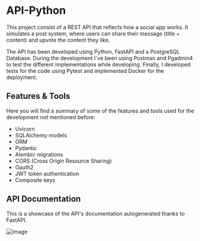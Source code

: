 # API-Python

This project consist of a REST API that reflects how a social app works. It simulates a post system, where users can share their message (title + content) and upvote the content they like.

The API has been developed using Python, FastAPI and a PostgreSQL Database. During the development I´ve been using Postman and Pgadmin4 to test the different implementations while developing.
Finally, I developed tests for the code using Pytest and implemented Docker for the deployment.

## Features & Tools

 Here you will find a summary of some of the features and tools used for the development not mentioned before:
 
- Uvicorn
- SQLAlchemy models
- ORM
- Pydantic
- Alembic migrations
- CORS (Cross Origin Resource Sharing)
- Oauth2
- JWT token authentication
- Composite keys

## API Documentation

This is a showcase of the API's documentation autogenerated thanks to FastAPI.

![image](https://user-images.githubusercontent.com/95279720/212891469-404cfac6-a332-4c59-9cdf-66dfc51ae222.png)
